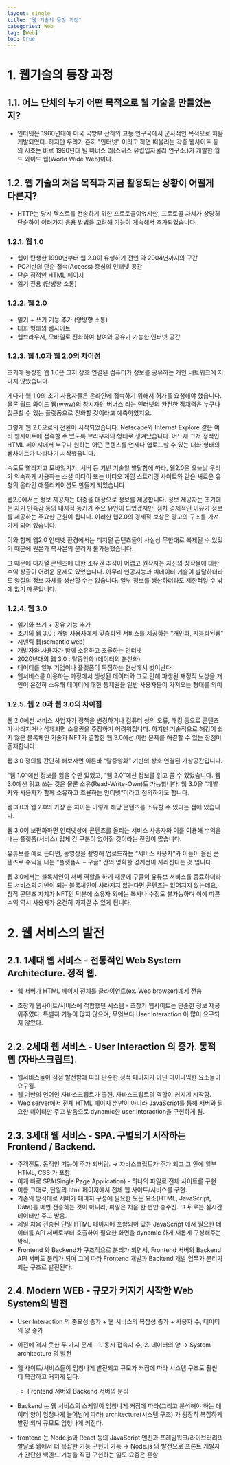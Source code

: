 ```yaml
---
layout: single
title: "웹 기술의 등장 과정"
categories: Web
tag: [Web]
toc: true
---
```


# 1. 웹기술의 등장 과정

## 1.1. 어느 단체의 누가 어떤 목적으로 웹 기술을 만들었는지?

* 인터넷은 1960년대에 미국 국방부 산하의 고등 연구국에서 군사적인 목적으로 처음 개발되었다. 하지만 우리가 흔히 "인터넷" 이라고 하면 떠올리는 각종 웹사이트 등의 시초는 바로 1990년대 팀 버너스 리(스위스 유럽입자물리 연구소.)가 개발한 월드 와이드 웹(World Wide Web)이다.


## 1.2. 웹 기술의 처음 목적과 지금 활용되는 상황이 어떨게 다른지?

* HTTP는 당시 텍스트를 전송하기 위한 프로토콜이었지만, 프로토콜 자체가 상당히 단순하여 여러가지 응용 방법을 고려해 기능이 계속해서 추가되었습니다.

### 1.2.1. 웹 1.0

* 웹이 탄생한 1990년부터 웹 2.0이 유행하기 전인 약 2004년까지의 구간
* PC기반의 단순 접속(Access) 중심의 인터넷 공간
* 단순 정적인 HTML 페이지
* 읽기 전용 (단방향 소통)

### 1.2.2. 웹 2.0

* 읽기 + 쓰기 기능 추가 (양방향 소통)
* 대화 형태의 웹사이트
* 웹브라우저, 모바일로 진화하여 참여와 공유가 가능한 인터넷 공간


### 1.2.3. 웹 1.0과 웹 2.0의 차이점

초기에 등장한 웹 1.0은 그저 상호 연결된 컴퓨터가 정보를 공유하는 개인 네트워크에 지나지 않았습니다.


게다가 웹 1.0의 초기 사용자들은 온라인에 접속하기 위해서 허가를 요청해야 했습니다. 물론 월드 와이드 웹(www)의 창시자인 버너스 리는 인터넷의 완전한 잠재력은 누구나 접근할 수 있는 플랫폼으로 진화할 것이라고 예측하였지요.

그렇게 웹 2.0으로의 전환이 시작되었습니다. Netscape와 Internet Explore 같은 여러 웹사이트에 접속할 수 있도록 브라우저의 형태로 생겨났습니다. 어느새 그저 정적인 HTML 페이지에서 누구나 원하는 어떤 콘텐츠를 언제나 업로드할 수 있는 대화 형태의 웹사이트가 나타나기 시작했습니다.



속도도 빨라지고 모바일기기, 서버 등 기반 기술일 발달함에 따라, 웹2.0은 오늘날 우리가 익숙하게 사용하는 소셜 미디어 또는 비디오 게임 스트리밍 사이트와 같은 새로운 유형의 온라인 애플리케이션도 만들게 되었습니다.

웹2.0에서는 정보 제공자는 대중을 대상으로 정보를 제공합니다. 정보 제공자는 초기에는 자기 만족감 등의 내재적 동기가 주요 유인이 되었겠지만, 점차 경제적인 이유가 정보를 제공하는 주요한 근원이 됩니다. 이러한 웹2.0의 경제적 보상은 광고의 구조를 가져가게 되어 있습니다.



이와 함께 웹2.0 인터넷 환경에서는 디지털 콘텐츠들이 사실상 무한대로 복제될 수 있었기 때문에 원본과 복사본의 분리가 불가능했습니다.

그 때문에 디지털 콘텐츠에 대한 소유권 추적이 어렵고 원작자는 자신의 창작물에 대한 수익 창출이 어려운 문제도 있었습니다. 아무리 인공지능과 빅데이터 기술이 발달하더라도 양질의 정보 자체를 생산할 수는 없습니다. 일부 정보를 생산하더라도 제한적일 수 밖에 없기 때문입니다.

### 1.2.4. 웹 3.0

* 읽기와 쓰기 + 공유 기능 추가
* 초기의 웹 3.0 : 개별 사용자에게 맞춤화된 서비스를 제공하는 “개인화, 지능화된웹”
* 시맨틱 웹(semantic web)
* 개발자와 사용자가 함께 소유하고 조율하는 인터넷
* 2020년대의 웹 3.0 : 탈중앙화 (데이터의 분산화)
* 데이터를 일부 기업이나 플랫폼이 독점하는 현상에서 벗어난다.
* 웹서비스를 이용하는 과정에서 생성된 데이터와 그로 인해 파생된 재정적 보상을 개인이 온전히 소유해 데이터에 대한 통제권을 일반 사용자들이 가져오는 형태를 의미

### 1.2.5. 웹 2.0과 웹 3.0의 차이점

웹 2.0에선 서비스 사업자가 정책을 변경하거나 컴퓨터 상의 오류, 해킹 등으로 콘텐츠가 사라지거나 삭제되면 소유권을 주장하기 어려워집니다. 하지만 기술적으로 해킹이 쉽지 않은 블록체인 기술과 NFT가 결합한 웹 3.0에선 이런 문제를 해결할 수 있는 장점이 존재합니다.



웹 3.0 정의를 간단히 해보자면 이른바 “탈중앙화” 기반의 상호 연결된 가상공간입니다.

“웹 1.0″에선 정보를 읽을 수만 있었고, “웹 2.0″에선 정보를 읽고 쓸 수 있었습니다. 웹 3.0에선 읽고 쓰는 것은 물론 소유(Read-Write-Own)도 가능합니다. 웹 3.0을 “개발자와 사용자가 함께 소유하고 조율하는 인터넷”이라고 정의하기도 합니다.

웹 3.0과 웹 2.0의 가장 큰 차이는 이렇게 해당 콘텐츠를 소유할 수 있다는 점에 있습니다.



웹 3.0이 보편화하면 인터넷상에 콘텐츠를 올리는 서비스 사용자와 이를 이용해 수익을 내는 플랫폼(서비스) 업체 간 구분이 없어질 것이라는 전망이 많습니다.

유튜브를 예로 든다면, 동영상을 촬영해 업로드하는 “서비스 사용자”와 이들이 올린 콘텐츠로 수익을 내는 “플랫폼사 – 구글” 간의 명확한 경계선이 사라진다는 것 입니다.

웹 3.0에서는 블록체인이 서버 역할을 하기 때문에 구글이 유튜브 서비스를 종료하더라도 서비스의 기반이 되는 블록체인이 사라지지 않는다면 콘텐츠는 없어지지 않는데요, 창작 콘텐츠 자체가 NFT인 덕분에 소유자 외에는 복사나 수정도 불가능하며 이에 따른 수익 역시 사용자가 온전히 가져갈 수 있게 됩니다.

# 2. 웹 서비스의 발전

## 2.1. 1세대 웹 서비스 - 전통적인 Web System Architecture. 정적 웹.

* 웹 서버가 HTML 페이지 전체를 클라이언트(ex. Web browser)에게 전송

* 초창기 웹사이트/서비스에 적합했던 시스템 - 초창기 웹사이트는 단순한 정보 제공 위주였다. 특별히 기능이 많지 않으며, 무엇보다 User Interaction 이 많이 요구되지 않았다.

## 2.2. 2세대 웹 서비스 - User Interaction 의 증가. 동적 웹 (자바스크립트).

* 웹서비스들이 점점 발전함에 따라 단순한 정적 페이지가 아닌 다이나믹한 요소들이 요구됨.
* 웹 기반의 언어인 자바스크립트가 출현. 자바스크립트의 역할이 커지기 시작함.
* Web server에서 전체 HTML 페이지 뿐만이 아니라 JavaScript를 통해 서버와 필요한 데이터만 주고 받음으로 dynamic한 user interaction을 구현하게 됨.

## 2.3. 3세대 웹 서비스 - SPA. 구별되기 시작하는 Frontend / Backend.

* 주객전도. 동적인 기능이 주가 되버림. → 자바스크립트가 주가 되고 그 안에 일부 HTML, CSS 가 포함.
* 이게 바로 SPA(Single Page Application) - 하나의 파일로 전체 사이트를 구현
* 이름 그대로, 단일의 html 페이지에서 전체 웹 사이트/서비스를 구현.
* 기존의 방식대로 서버가 페이지 구성에 필요한 모든 요소(HTML, JavaScript, Data)를 매번 전송하는 것이 아니라, 파일은 처음 한 번만 송수신. 그 뒤로는 실시간 데이터만 주고 받음.
* 제일 처음 전송된 단일 HTML 페이지에 포함되어 있는 JavaScript 에서 필요한 데이터를 API 서버로부터 호출하여 필요한 화면을 dynamic 하게 새롭게 구성해주는 방식.
* Frontend 와 Backend가 구조적으로 분리가 되면서, Frontend 서버와 Backend API 서버도 분리가 되며 그에 따라 Frontend 개발과 Backend 개발 업무가 분리가 되는 구조로 발전된다.

## 2.4. Modern WEB - 규모가 커지기 시작한 Web System의 발전

* User Interaction 의 중요성 증가 + 웹 서비스의 복잡성 증가 + 사용자 수, 데이터의 양 증가
* 이전에 겪지 못한 두 가지 문제 - 1. 동시 접속자 수, 2. 데이터의 양 → System architecture 의 발전
* 웹 사이트/서비스들이 엄청나게 발전되고 규모가 커짐에 따라 시스템 구조도 훨씬 더 복잡하고 커지게 된다.

  * Frontend 서버와 Backend 서버의 분리

* Backend 는 웹 서비스의 스케일이 엄청나게 커짐에 따라(그리고 분석해야 하는 데이터 양이 엄청나게 늘어남에 따라) architecture(시스템 구조) 가 굉장히 복잡하게 발전 되며 규모도 엄청나게 커진다.
* frontend 는 Node.js와 React 등의 JavaScript 엔진과 프레임워크/라이브러리의 발달로 웹에서 더 복잡한 기능 구현이 가능 → Node.js 의 발전으로 프론트 개발자가 간단한 백엔드 기능을 직접 구현하는 일도 요즘은 흔함.

